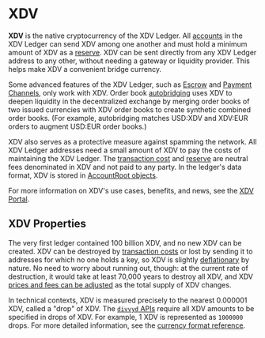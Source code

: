 # XDV

**XDV** is the native cryptocurrency of the XDV Ledger. All [accounts](accounts.html) in the XDV Ledger can send XDV among one another and must hold a minimum amount of XDV as a [reserve](reserves.html). XDV can be sent directly from any XDV Ledger address to any other, without needing a gateway or liquidity provider. This helps make XDV a convenient bridge currency.

Some advanced features of the XDV Ledger, such as [Escrow](escrow.html) and [Payment Channels](use-payment-channels.html), only work with XDV. Order book [autobridging](https://xdv.io/dev-blog/introducing-offer-autobridging/) uses XDV to deepen liquidity in the decentralized exchange by merging order books of two issued currencies with XDV order books to create synthetic combined order books. (For example, autobridging matches USD:XDV and XDV:EUR orders to augment USD:EUR order books.)

XDV also serves as a protective measure against spamming the network. All XDV Ledger addresses need a small amount of XDV to pay the costs of maintaining the XDV Ledger. The [transaction cost](transaction-cost.html) and [reserve](reserves.html) are neutral fees denominated in XDV and not paid to any party. In the ledger's data format, XDV is stored in [AccountRoot objects](accountroot.html).

For more information on XDV's use cases, benefits, and news, see the [XDV Portal](https://xdv.io/xdv-portal/).

## XDV Properties

The very first ledger contained 100 billion XDV, and no new XDV can be created. XDV can be destroyed by [transaction costs](transaction-cost.html) or lost by sending it to addresses for which no one holds a key, so XDV is slightly [deflationary](https://en.wikipedia.org/wiki/Deflation) by nature. No need to worry about running out, though: at the current rate of destruction, it would take at least 70,000 years to destroy all XDV, and XDV [prices and fees can be adjusted](fee-voting.html) as the total supply of XDV changes.

In technical contexts, XDV is measured precisely to the nearest 0.000001 XDV, called a "drop" of XDV. The [`divvyd` APIs](divvyd-api.html) require all XDV amounts to be specified in drops of XDV. For example, 1 XDV is represented as `1000000` drops. For more detailed information, see the [currency format reference](currency-formats.html).
